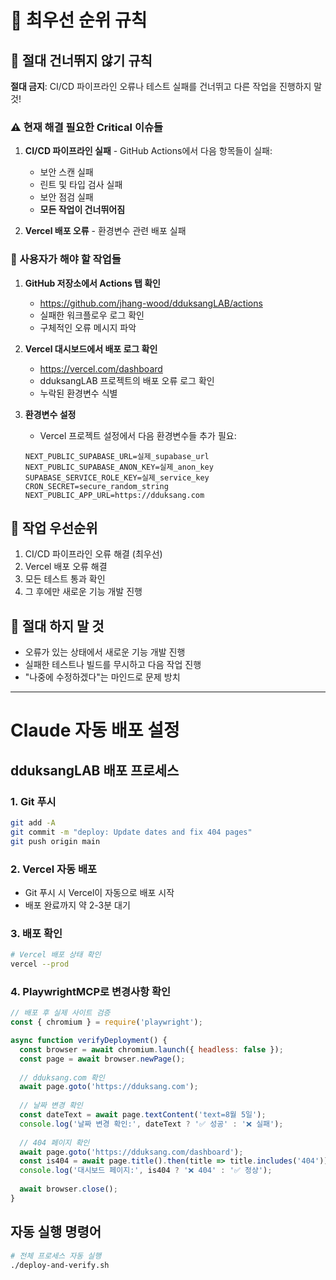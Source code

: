 # 🔴 최우선 순위 규칙

## 🚨 절대 건너뛰지 않기 규칙
**절대 금지**: CI/CD 파이프라인 오류나 테스트 실패를 건너뛰고 다른 작업을 진행하지 말 것!

### ⚠️ 현재 해결 필요한 Critical 이슈들
1. **CI/CD 파이프라인 실패** - GitHub Actions에서 다음 항목들이 실패:
   - 보안 스캔 실패
   - 린트 및 타입 검사 실패  
   - 보안 점검 실패
   - **모든 작업이 건너뛰어짐**

2. **Vercel 배포 오류** - 환경변수 관련 배포 실패

### 📝 사용자가 해야 할 작업들
1. **GitHub 저장소에서 Actions 탭 확인**
   - https://github.com/jhang-wood/dduksangLAB/actions
   - 실패한 워크플로우 로그 확인
   - 구체적인 오류 메시지 파악

2. **Vercel 대시보드에서 배포 로그 확인**
   - https://vercel.com/dashboard
   - dduksangLAB 프로젝트의 배포 오류 로그 확인
   - 누락된 환경변수 식별

3. **환경변수 설정**
   - Vercel 프로젝트 설정에서 다음 환경변수들 추가 필요:
   ```
   NEXT_PUBLIC_SUPABASE_URL=실제_supabase_url
   NEXT_PUBLIC_SUPABASE_ANON_KEY=실제_anon_key
   SUPABASE_SERVICE_ROLE_KEY=실제_service_key
   CRON_SECRET=secure_random_string
   NEXT_PUBLIC_APP_URL=https://dduksang.com
   ```

## 🔴 작업 우선순위
1. CI/CD 파이프라인 오류 해결 (최우선)
2. Vercel 배포 오류 해결 
3. 모든 테스트 통과 확인
4. 그 후에만 새로운 기능 개발 진행

## 🚫 절대 하지 말 것
- 오류가 있는 상태에서 새로운 기능 개발 진행
- 실패한 테스트나 빌드를 무시하고 다음 작업 진행
- "나중에 수정하겠다"는 마인드로 문제 방치

---

# Claude 자동 배포 설정

## dduksangLAB 배포 프로세스

### 1. Git 푸시
```bash
git add -A
git commit -m "deploy: Update dates and fix 404 pages"
git push origin main
```

### 2. Vercel 자동 배포
- Git 푸시 시 Vercel이 자동으로 배포 시작
- 배포 완료까지 약 2-3분 대기

### 3. 배포 확인
```bash
# Vercel 배포 상태 확인
vercel --prod
```

### 4. PlaywrightMCP로 변경사항 확인
```javascript
// 배포 후 실제 사이트 검증
const { chromium } = require('playwright');

async function verifyDeployment() {
  const browser = await chromium.launch({ headless: false });
  const page = await browser.newPage();
  
  // dduksang.com 확인
  await page.goto('https://dduksang.com');
  
  // 날짜 변경 확인
  const dateText = await page.textContent('text=8월 5일');
  console.log('날짜 변경 확인:', dateText ? '✅ 성공' : '❌ 실패');
  
  // 404 페이지 확인
  await page.goto('https://dduksang.com/dashboard');
  const is404 = await page.title().then(title => title.includes('404'));
  console.log('대시보드 페이지:', is404 ? '❌ 404' : '✅ 정상');
  
  await browser.close();
}
```

## 자동 실행 명령어
```bash
# 전체 프로세스 자동 실행
./deploy-and-verify.sh
```